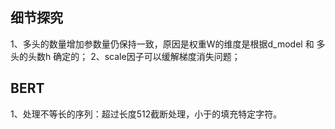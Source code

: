 ## 细节探究
1、多头的数量增加参数量仍保持一致，原因是权重W的维度是根据d_model 和 多头的头数h 确定的；
2、scale因子可以缓解梯度消失问题；

## BERT
1、处理不等长的序列：超过长度512截断处理，小于的填充特定字符。